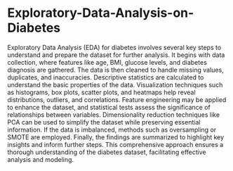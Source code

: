# Exploratory-Data-Analysis-on-Diabetes
Exploratory Data Analysis (EDA) for diabetes involves several key steps to understand and prepare the dataset for further analysis. It begins with data collection, where features like age, BMI, glucose levels, and diabetes diagnosis are gathered. The data is then cleaned to handle missing values, duplicates, and inaccuracies. Descriptive statistics are calculated to understand the basic properties of the data. Visualization techniques such as histograms, box plots, scatter plots, and heatmaps help reveal distributions, outliers, and correlations. Feature engineering may be applied to enhance the dataset, and statistical tests assess the significance of relationships between variables. Dimensionality reduction techniques like PCA can be used to simplify the dataset while preserving essential information. If the data is imbalanced, methods such as oversampling or SMOTE are employed. Finally, the findings are summarized to highlight key insights and inform further steps. This comprehensive approach ensures a thorough understanding of the diabetes dataset, facilitating effective analysis and modeling.

